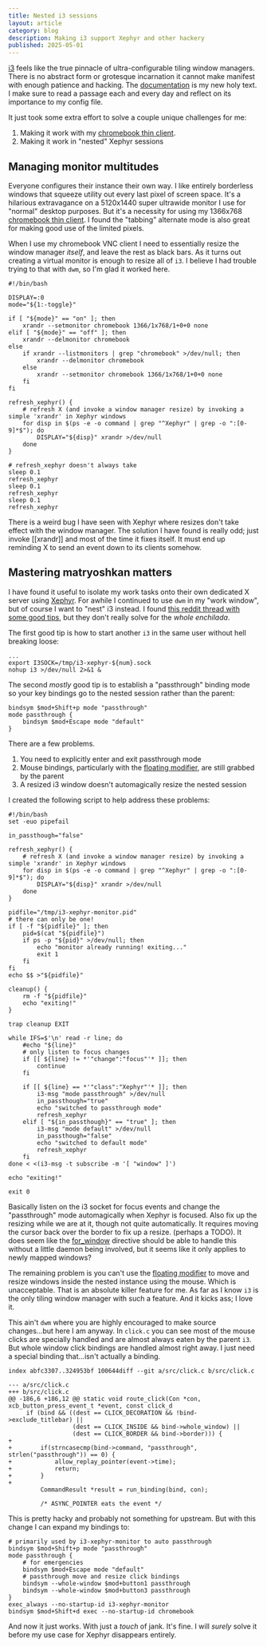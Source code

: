 ```yaml
---
title: Nested i3 sessions
layout: article
category: blog
description: Making i3 support Xephyr and other hackery
published: 2025-05-01
---
```

[i3](https://i3wm.org/) feels like the true pinnacle of ultra-configurable tiling window managers.
There is no abstract form or grotesque incarnation it cannot make manifest with enough patience and hacking.
The [documentation](https://i3wm.org/docs/userguide.html) is my new holy text.
I make sure to read a passage each and every day and reflect on its importance to my config file.

It just took some extra effort to solve a couple unique challenges for me:

1. Making it work with my [chromebook thin client](2024-08-11-chromebook-thin-client.html).
2. Making it work in "nested" Xephyr sessions

## Managing monitor multitudes 

Everyone configures their instance their own way.
I like entirely borderless windows that squeeze utility out every last pixel of screen space.
It's a hilarious extravagance on a 5120x1440 super ultrawide monitor I use for "normal" desktop purposes.
But it's a necessity for using my 1366x768 [chromebook thin client](2024-08-11-chromebook-thin-client.html).
I found the "tabbing" alternate mode is also great for making good use of the limited pixels.

When I use my chromebook VNC client I need to essentially resize the window manager *itself*, and leave the rest as black bars.
As it turns out creating a virtual monitor is enough to resize all of `i3`.
I believe I had trouble trying to that with `dwm`, so I'm glad it worked here.

```{filename=~/bin/chromebook}
#!/bin/bash

DISPLAY=:0
mode="${1:-toggle}"

if [ "${mode}" == "on" ]; then
    xrandr --setmonitor chromebook 1366/1x768/1+0+0 none
elif [ "${mode}" == "off" ]; then
    xrandr --delmonitor chromebook
else
    if xrandr --listmonitors | grep "chromebook" >/dev/null; then
        xrandr --delmonitor chromebook
    else
        xrandr --setmonitor chromebook 1366/1x768/1+0+0 none
    fi
fi

refresh_xephyr() {
    # refresh X (and invoke a window manager resize) by invoking a simple 'xrandr' in Xephyr windows
    for disp in $(ps -e -o command | grep "^Xephyr" | grep -o ":[0-9]*$"); do
        DISPLAY="${disp}" xrandr >/dev/null
    done
}

# refresh_xephyr doesn't always take
sleep 0.1
refresh_xephyr
sleep 0.1
refresh_xephyr
sleep 0.1
refresh_xephyr
```

There is a weird bug I have seen with Xephyr where resizes don't take effect with the window manager.
The solution I have found is really odd; just invoke [[xrandr]] and most of the time it fixes itself.
It must end up reminding X to send an event down to its clients somehow.

## Mastering matryoshkan matters

I have found it useful to isolate my work tasks onto their own dedicated X server using [Xephyr](https://www.freedesktop.org/wiki/Software/Xephyr/).
For awhile I continued to use `dwm` in my "work window", but of course I want to "nest" i3 instead.
I found [this reddit thread with some good tips](https://www.reddit.com/r/i3wm/comments/pnxfga/i3wm_nested_session_with_xephyr/), but they don't really solve for the *whole enchilada*.

The first good tip is how to start another `i3` in the same user without hell breaking loose:

```{filename=~/bin/ww}
...
export I3SOCK=/tmp/i3-xephyr-${num}.sock
nohup i3 >/dev/null 2>&1 &
```

The second *mostly* good tip is to establish a "passthrough" binding mode so your key bindings go to the nested session rather than the parent:

```{filename=~/.config/i3/config}
bindsym $mod+Shift+p mode "passthrough"
mode passthrough {
	bindsym $mod+Escape mode "default"
}
```

There are a few problems.

1. You need to explicitly enter and exit passthrough mode
2. Mouse bindings, particularly with the [floating modifier](https://i3wm.org/docs/userguide.html#floating_modifier), are still grabbed by the parent
3. A resized i3 window doesn't automagically resize the nested session

I created the following script to help address these problems:

```{filename=~/i3-xephyr-monitor}
#!/bin/bash
set -euo pipefail

in_passthough="false"

refresh_xephyr() {
	# refresh X (and invoke a window manager resize) by invoking a simple 'xrandr' in Xephyr windows	
	for disp in $(ps -e -o command | grep "^Xephyr" | grep -o ":[0-9]*$"); do
		DISPLAY="${disp}" xrandr >/dev/null
	done
}

pidfile="/tmp/i3-xephyr-monitor.pid"
# there can only be one!
if [ -f "${pidfile}" ]; then
	pid=$(cat "${pidfile}")
	if ps -p "${pid}" >/dev/null; then
		echo "monitor already running! exiting..."
		exit 1
	fi
fi
echo $$ >"${pidfile}"

cleanup() {
	rm -f "${pidfile}"
	echo "exiting!"
}

trap cleanup EXIT

while IFS=$'\n' read -r line; do
	#echo "${line}"
	# only listen to focus changes
	if [[ ${line} != *'"change":"focus"'* ]]; then
		continue
	fi

	if [[ ${line} == *'"class":"Xephyr"'* ]]; then
		i3-msg "mode passthrough" >/dev/null
		in_passthough="true"
		echo "switched to passthrough mode"
		refresh_xephyr
	elif [ "${in_passthough}" == "true" ]; then
		i3-msg "mode default" >/dev/null
		in_passthough="false"
		echo "switched to default mode"
		refresh_xephyr
	fi
done < <(i3-msg -t subscribe -m '[ "window" ]')

echo "exiting!"

exit 0
```

Basically listen on the i3 socket for focus events and change the "passthrough" mode automagically when Xephyr is focused.
Also fix up the resizing while we are at it, though not quite automatically.
It requires moving the cursor back over the border to fix up a resize. (perhaps a TODO).
It does seem like the [for_window](https://i3wm.org/docs/userguide.html#for_window) directive should be able to handle this without a little daemon being involved, but it seems like it only applies to newly mapped windows?

The remaining problem is you can't use the [floating modifier](https://i3wm.org/docs/userguide.html#floating_modifier) to move and resize windows inside the nested instance using the mouse. Which is unacceptable. That is an absolute killer feature for me. As far as I know `i3` is the only tiling window manager with such a feature. And it kicks ass; I love it.

This ain't `dwm` where you are highly encouraged to make source changes...but here I am anyway.
In `click.c` you can see most of the mouse clicks are specially handled and are almost always eaten by the parent `i3`.
But whole window click bindings are handled almost right away. I just need a special binding that...isn't actually a binding.

```
index abfc3307..324953bf 100644diff --git a/src/click.c b/src/click.c

--- a/src/click.c
+++ b/src/click.c
@@ -186,6 +186,12 @@ static void route_click(Con *con, xcb_button_press_event_t *event, const click_d
     if (bind && ((dest == CLICK_DECORATION && !bind->exclude_titlebar) ||
                  (dest == CLICK_INSIDE && bind->whole_window) ||
                  (dest == CLICK_BORDER && bind->border))) {
+
+        if(strncasecmp(bind->command, "passthrough", strlen("passthrough")) == 0) {
+            allow_replay_pointer(event->time);
+            return;
+        }
+
         CommandResult *result = run_binding(bind, con);

         /* ASYNC_POINTER eats the event */
```

This is pretty hacky and probably not something for upstream.
But with this change I can expand my bindings to:

```{filename=~/.config/i3/config}
# primarily used by i3-xephyr-monitor to auto passthrough
bindsym $mod+Shift+p mode "passthrough"
mode passthrough {
	# for emergencies
	bindsym $mod+Escape mode "default"
	# passthrough move and resize click bindings
	bindsym --whole-window $mod+button1 passthrough
	bindsym --whole-window $mod+button3 passthrough
}
exec_always --no-startup-id i3-xephyr-monitor
bindsym $mod+Shift+d exec --no-startup-id chromebook
```

And now it just works. With just a *touch* of jank.
It's fine. I will *surely* solve it before my use case for Xephyr disappears entirely.
